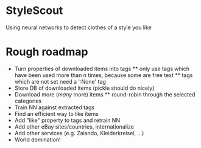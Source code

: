 # StyleScout
Using neural networks to detect clothes of a style you like

# Rough roadmap
* Turn properties of downloaded items into tags
** only use tags which have been used more than n times, because some are free text
** tags which are not set need a '<Category>:None' tag
* Store DB of downloaded items (pickle should do nicely)
* Download more (*many* more) items
** round-robin through the selected categories
* Train NN against extracted tags
* Find an efficient way to like items
* Add "like" property to tags and retrain NN
* Add other eBay sites/countries, internationalize
* Add other services (e.g. Zalando, Kleiderkreisel, ...)
* World domination!